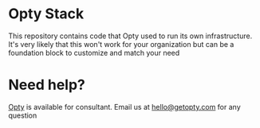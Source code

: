 # Opty Stack

This repository contains code that Opty used to run its own
infrastructure. It's very likely that this won't work for your
organization but can be a foundation block to customize and match your
need

# Need help?

[Opty](https://getopty.com) is available for consultant. Email us at
hello@getopty.com for any question
